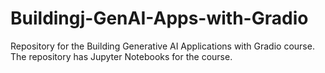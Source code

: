 # Buildingj-GenAI-Apps-with-Gradio
Repository for the Building Generative AI Applications with Gradio course.
The repository has Jupyter Notebooks for the course.
